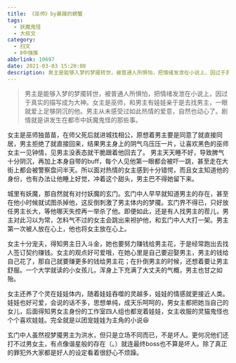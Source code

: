 ```yaml
---
title: 《巫师》by暴躁的螃蟹
tags:
  - 妖魔鬼怪
  - 大叔文
category:
  - 扫文
  - Ⅱ中强推
abbrlink: 10697
date: 2021-03-03 15:20:08
description: 男主是能够入梦的梦魇转世，被普通人所惧怕，把情绪发泄在小说上，因过于真实的描写成为大神。女主是巫师，和男主有娃娃亲于是去找男主，一眼就爱上足够阴沉的他。男主从未感受过如此热情的爱意，自然也动心了。剧情就是讲发生在都市中妖魔鬼怪的那些事。
---
```

<meta name="referrer" content="no-referrer" />

> 男主是能够入梦的梦魇转世，被普通人所惧怕，把情绪发泄在小说上，因过于真实的描写成为大神。女主是巫师，和男主有娃娃亲于是去找男主，一眼就爱上足够阴沉的他。男主从未感受过如此热情的爱意，自然也动心了。剧情就是讲发生在都市中妖魔鬼怪的那些事。

<!-- more -->

女主是巫师独苗苗，在师父死后就进城找相公，原想着男主要是同意了就直接同居，男主拒绝了就直接回来，结果男主身上的阴气乌压压一片，让喜欢黑色的巫师女主一见钟情，见男主没表态就干脆跟着他回去了。
男主天天睡不好，导致脾气十分阴沉，再加上本身自带的buff，每个人见他第一眼都会被吓一跳，甚至走在大街上都会被警察盘问半天。所以面对热情的女主感到十分错愕，而且女主知道他的身份，也有办法让他睡上好觉，冲着这个甜头，男主巴不得她留下来。

城里有妖魔，那自然就有对付妖魔的玄门。玄门中人早早就知道男主的存在，甚至在他小时候就试图杀掉他，这反倒刺激了男主体内的梦魇。玄门界不得已，只好放任男主长大，等他哪天失控再一举杀了他。即便如此，还是有人找男主的茬儿，男主对此习以为常，怎料气不过的女主会跳出来袒护他，和玄门中人大打一架。男主第一次被人放在心上，他也将女主放在心上。

女主十分宠夫，得知男主日入斗金，她也要努力赚钱给男主花，于是经常跑出去找人签订契约赚钱。女主的观点好可爱哦，在她心里是自己要迎娶男主，男主的钱给自己花了，那自己就要赚更多的钱给男主花；在扑倒男主的时候，还想着要让男主舒服。一个大学就读的小女孩儿，浑身上下充满了大丈夫的气概，男主也甘之如殆。

女主还养了个灵在娃娃体内，随着娃娃吞噬的灵越多，娃娃的情感就更接近人类。娃娃也好可爱，会说的话不多，思想单纯，成天乐呵呵的，男女主都把她当自己的女儿，后面得知男女主身份的工作室四人组也都宠着娃娃，女主收服的灵猫鬼怪也个个喜欢娃娃。完全就是以团宠娃娃为主角的小说😆

玄门中人虽然视梦魇男主为洪水，但只是立场不同而已，不是坏人。更何况他们还打不过男女主，有点像谐星般的存在（。）就连最终boss也不算是坏人。除了真正的罪犯外大家都是好人的设定看着很舒心不烦躁。